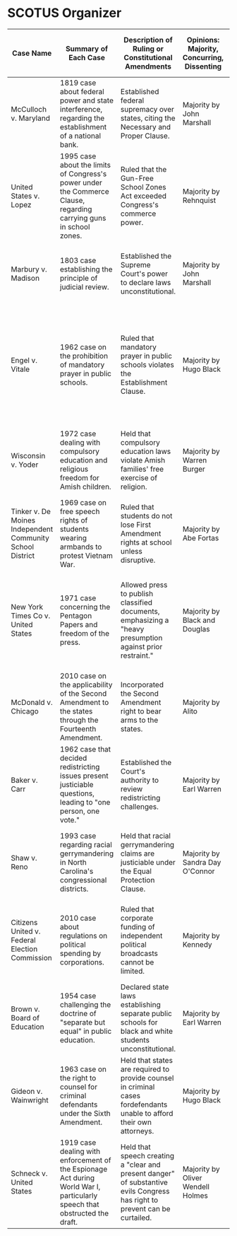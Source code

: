 
# SCOTUS Organizer

| Case Name                                                 | Summary of Each Case                                                                                                       | Description of Ruling or Constitutional Amendments                                                                          | Opinions: Majority, Concurring, Dissenting | Long Term Impact of the Decision and any Controversies                                            | Related Cases                                                                                                                   |
|-----------------------------------------------------------|----------------------------------------------------------------------------------------------------------------------------|-----------------------------------------------------------------------------------------------------------------------------|--------------------------------------------|---------------------------------------------------------------------------------------------------|---------------------------------------------------------------------------------------------------------------------------------|
| McCulloch v. Maryland                                     | 1819 case about federal power and state interference, regarding the establishment of a national bank.                      | Established federal supremacy over states, citing the Necessary and Proper Clause.                                          | Majority by John Marshall                  | Strengthened federal authority, underpinning the growth of federal power.                         | No directly related cases                                                                                                       |
| United States v. Lopez                                    | 1995 case about the limits of Congress's power under the Commerce Clause, regarding carrying guns in school zones.         | Ruled that the Gun-Free School Zones Act exceeded Congress's commerce power.                                                | Majority by Rehnquist                      | Defined limits to Congress's commerce power, leading to other challenges on federal authority.    | No directly related cases                                                                                                       |
| Marbury v. Madison                                        | 1803 case establishing the principle of judicial review.                                                                   | Established the Supreme Court's power to declare laws unconstitutional.                                                     | Majority by John Marshall                  | Foundation for judicial review, significantly impacting the balance of power in the U.S.          | No directly related cases                                                                                                       |
| Engel v. Vitale                                           | 1962 case on the prohibition of mandatory prayer in public schools.                                                        | Ruled that mandatory prayer in public schools violates the Establishment Clause.                                            | Majority by Hugo Black                     | Cemented the principle of separation of church and state in public education.                     | Wisconsin v. Yoder (related through discussions about the separation of church and state and its impact on individual freedoms) |
| Wisconsin v. Yoder                                        | 1972 case dealing with compulsory education and religious freedom for Amish children.                                      | Held that compulsory education laws violate Amish families' free exercise of religion.                                      | Majority by Warren Burger                  | Affirmed religious freedoms, impacting education laws concerning religious groups.                | Engel v. Vitale (connected through the First Amendment implications)                                                            |
| Tinker v. De Moines Independent Community School District | 1969 case on free speech rights of students wearing armbands to protest Vietnam War.                                       | Ruled that students do not lose First Amendment rights at school unless disruptive.                                         | Majority by Abe Fortas                     | Strengthened student speech rights in public schools, sparking further student rights cases.      | New York Times Co v. United States (related through First Amendment freedoms)                                                   |
| New York Times Co v. United States                        | 1971 case concerning the Pentagon Papers and freedom of the press.                                                         | Allowed press to publish classified documents, emphasizing a "heavy presumption against prior restraint."                   | Majority by Black and Douglas              | Reinforced freedom of the press against government attempts to censor.                            | Tinker v. De Moines Independent Community School District (connected through issues of freedom of speech)                       |
| McDonald v. Chicago                                       | 2010 case on the applicability of the Second Amendment to the states through the Fourteenth Amendment.                     | Incorporated the Second Amendment right to bear arms to the states.                                                         | Majority by Alito                          | Key case in the ongoing gun control debate, affirming individual gun rights nationally.           | No directly related cases                                                                                                       |
| Baker v. Carr                                             | 1962 case that decided redistricting issues present justiciable questions, leading to "one person, one vote."              | Established the Court's authority to review redistricting challenges.                                                       | Majority by Earl Warren                    | Led to widespread redistricting for more equal representation, shaping modern electoral politics. | Shaw v. Reno (both address issues related to voting and districting)                                                            |
| Shaw v. Reno                                              | 1993 case regarding racial gerrymandering in North Carolina's congressional districts.                                     | Held that racial gerrymandering claims are justiciable under the Equal Protection Clause.                                   | Majority by Sandra Day O'Connor            | Led to restrictions on racial considerations in districting, with ongoing debates and litigation. | Baker v. Carr (connected through themes of electoral fairness and districting)                                                  |
| Citizens United v. Federal Election Commission            | 2010 case about regulations on political spending by corporations.                                                         | Ruled that corporate funding of independent political broadcasts cannot be limited.                                         | Majority by Kennedy                        | Greatly expanded corporate and union political spending, sparking ongoing debates and reforms.    | No directly related cases                                                                                                       |
| Brown v. Board of Education                               | 1954 case challenging the doctrine of "separate but equal" in public education.                                            | Declared state laws establishing separate public schools for black and white students unconstitutional.                     | Majority by Earl Warren                    | Landmark in civil rights movement, beginning the process of desegregation in public schools.      | No directly related cases                                                                                                       |
| Gideon v. Wainwright                                      | 1963 case on the right to counsel for criminal defendants under the Sixth Amendment.                                       | Held that states are required to provide counsel in criminal cases fordefendants unable to afford their own attorneys.      | Majority by Hugo Black                     | Ensured the right to counsel, fundamentally changing criminal defense in the U.S.                 | No directly related cases                                                                                                       |
| Schneck v. United States                                  | 1919 case dealing with enforcement of the Espionage Act during World War I, particularly speech that obstructed the draft. | Held that speech creating a "clear and present danger" of substantive evils Congress has right to prevent can be curtailed. | Majority by Oliver Wendell Holmes          | Introduced the "clear and present danger" test, impacting interpretations of free speech.         | No directly related cases                                                                                                       |
